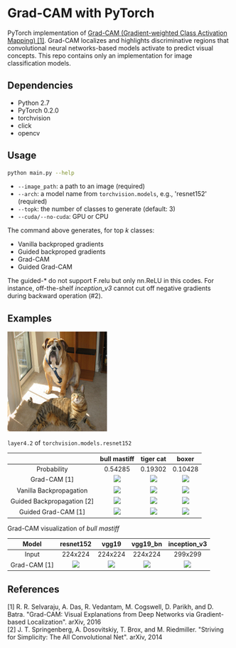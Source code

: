 # Grad-CAM with PyTorch

PyTorch implementation of [Grad-CAM (Gradient-weighted Class Activation Mapping) [1]](https://arxiv.org/pdf/1610.02391v1.pdf). Grad-CAM localizes and highlights discriminative regions that convolutional neural networks-based models activate to predict visual concepts. This repo contains only an implementation for image classification models.

## Dependencies
* Python 2.7
* PyTorch 0.2.0
* torchvision
* click
* opencv

## Usage

```sh
python main.py --help
```

* ```--image_path```: a path to an image (required)
* ```--arch```: a model name from ```torchvision.models```, e.g., 'resnet152' (required)
* ```--topk```: the number of classes to generate (default: 3)
* ```--cuda/--no-cuda```: GPU or CPU

The command above generates, for top *k* classes:
* Vanilla backproped gradients
* Guided backproped gradients
* Grad-CAM
* Guided Grad-CAM

The guided-* do not support F.relu but only nn.ReLU in this codes.
For instance, off-the-shelf *inception_v3* cannot cut off negative gradients during backward operation (#2).

## Examples

![](samples/cat_dog.png)

```layer4.2``` of ```torchvision.models.resnet152```

||bull mastiff|tiger cat|boxer|
|:-:|:-:|:-:|:-:|
|Probability|0.54285|0.19302|0.10428|
|Grad-CAM [1]|![](results/bull_mastiff_gcam_resnet152.png)|![](results/tiger_cat_gcam_resnet152.png)|![](results/boxer_gcam_resnet152.png)|
|Vanilla Backpropagation|![](results/bull_mastiff_bp_resnet152.png)|![](results/tiger_cat_bp_resnet152.png)|![](results/boxer_bp_resnet152.png)|
|Guided Backpropagation [2]|![](results/bull_mastiff_gbp_resnet152.png)|![](results/tiger_cat_gbp_resnet152.png)|![](results/boxer_gbp_resnet152.png)|
|Guided Grad-CAM [1]|![](results/bull_mastiff_ggcam_resnet152.png)|![](results/tiger_cat_ggcam_resnet152.png)|![](results/boxer_ggcam_resnet152.png)|

Grad-CAM visualization of *bull mastiff*

|Model|resnet152|vgg19|vgg19_bn|inception_v3|
|:-:|:-:|:-:|:-:|:-:|
|Input|224x224|224x224|224x224|299x299|
|Grad-CAM [1]|![](results/bull_mastiff_gcam_resnet152.png)|![](results/bull_mastiff_gcam_vgg19.png)|![](results/bull_mastiff_gcam_vgg19_bn.png)|![](results/bull_mastiff_gcam_inception_v3.png)|

## References

\[1\] R. R. Selvaraju, A. Das, R. Vedantam, M. Cogswell, D. Parikh, and D. Batra. "Grad-CAM: Visual Explanations from Deep Networks via Gradient-based Localization". arXiv, 2016<br>
\[2\] J. T. Springenberg, A. Dosovitskiy, T. Brox, and M. Riedmiller. "Striving for Simplicity: The All Convolutional Net". arXiv, 2014